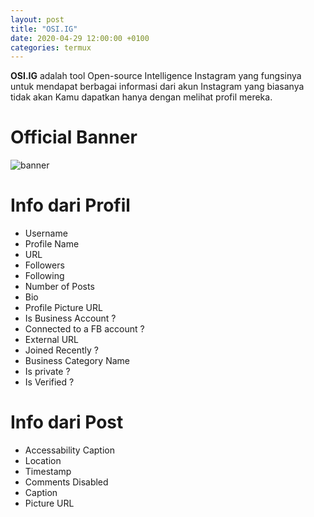 ```yaml
---
layout: post
title: "OSI.IG"
date: 2020-04-29 12:00:00 +0100
categories: termux
---
```


**OSI.IG** adalah tool Open-source Intelligence Instagram yang fungsinya untuk mendapat berbagai informasi dari akun Instagram yang biasanya tidak akan Kamu dapatkan hanya dengan melihat profil mereka.


# Official Banner
![banner](https://raw.githubusercontent.com/th3unkn0n/OSI.IG/master/.lib/20191103_233944.jpg)


# Info dari Profil

- Username
- Profile Name
- URL
- Followers
- Following
- Number of Posts
- Bio
- Profile Picture URL
- Is Business Account ?
- Connected to a FB account ?
- External URL
- Joined Recently ?
- Business Category Name
- Is private ?
- Is Verified ?


# Info dari Post

- Accessability Caption
- Location
- Timestamp
- Comments Disabled
- Caption
- Picture URL

